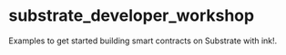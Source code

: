 # substrate_developer_workshop
Examples to get started building smart contracts on Substrate with ink!.
